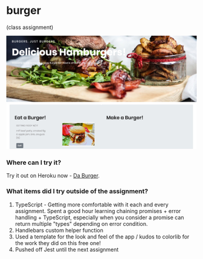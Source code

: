 # burger
(class assignment)

![Da Burger!](/doc/pic.jpg "Da Burger!")

### Where can I try it?
Try it out on Heroku now - [Da Burger](https://secure-cove-86862.herokuapp.com/).

### What items did I try outside of the assignment?
1. TypeScript - Getting more comfortable with it each and every assignment. Spent a good hour learning chaining promises + error handling + TypeScript, especially when you consider a promise can return multiple "types" depending on error condition.
2. Handlebars custom helper function
3. Used a template for the look and feel of the app / kudos to colorlib for the work they did on this free one!
4. Pushed off Jest until the next assignment
